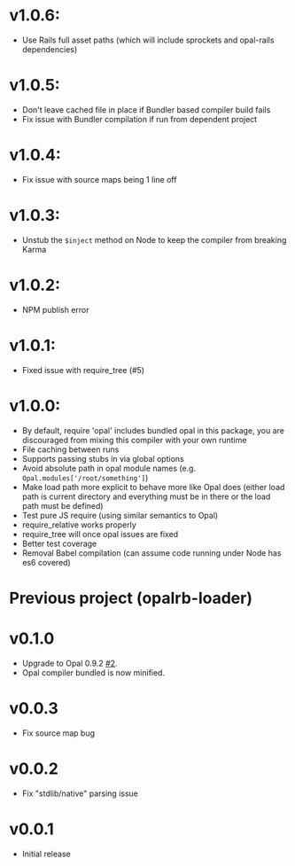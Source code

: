 # v1.0.6:
* Use Rails full asset paths (which will include sprockets and opal-rails dependencies)

# v1.0.5:
* Don't leave cached file in place if Bundler based compiler build fails
* Fix issue with Bundler compilation if run from dependent project

# v1.0.4:
* Fix issue with source maps being 1 line off

# v1.0.3:
* Unstub the `$inject` method on Node to keep the compiler from breaking Karma

# v1.0.2:
* NPM publish error

# v1.0.1:
* Fixed issue with require_tree (#5)

# v1.0.0:
* By default, require 'opal' includes bundled opal in this package, you are discouraged from mixing this compiler with your own runtime
* File caching between runs
* Supports passing stubs in via global options
* Avoid absolute path in opal module names (e.g. `Opal.modules['/root/something']`)
* Make load path more explicit to behave more like Opal does (either load path is current directory and everything must be in there or the load path must be defined)
* Test pure JS require (using similar semantics to Opal)
* require_relative works properly
* require_tree will once opal issues are fixed
* Better test coverage
* Removal Babel compilation (can assume code running under Node has es6 covered)

# Previous project (opalrb-loader)

# v0.1.0
* Upgrade to Opal 0.9.2 [#2](https://github.com/cj/opalrb-loader/issues/2).
* Opal compiler bundled is now minified.

# v0.0.3

* Fix source map bug

# v0.0.2

* Fix "stdlib/native" parsing issue

# v0.0.1

* Initial release
